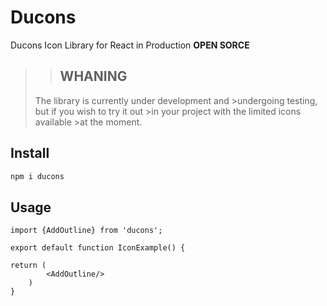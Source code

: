 # **Ducons**

Ducons Icon Library for React in Production **OPEN SORCE**

>>## **WHANING**
>
>The library is currently under development and >undergoing testing, but if you wish to try it out >in your project with the limited icons available >at the moment.

## Install

```cmd
npm i ducons
```

## Usage

```tsx
import {AddOutline} from 'ducons';

export default function IconExample() {

return (
        <AddOutline/>
    )
}

```
